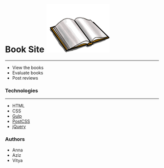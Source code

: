 # Book Site ![Книга](https://github.com/anyaVyacheslavovna/Images-/raw/master/1.gif) 
---

* View the books
* Evaluate books
* Post reviews


### Technologies 
---
* HTML
* CSS
* [Gulp](https://www.npmjs.com/package/gulp-download) 
* [PostCSS](http://postcss.org/)
* [jQuery](http://jquery.com/)


### Authors

* Anna
* Aziz
* Vitya


